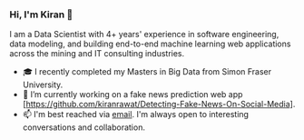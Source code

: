 ### Hi, I'm Kiran 👋

I am a Data Scientist with 4+ years' experience in software engineering, data modeling, and building end-to-end machine learning web applications across the mining and IT consulting industries.

- 🎓 I recently completed my Masters in Big Data from Simon Fraser University.
- 🔭 I’m currently working on a fake news prediction web app [https://github.com/kiranrawat/Detecting-Fake-News-On-Social-Media].
- 📫 I'm best reached via [email](mailto:rawat.kiran111@gmail.com). I'm always open to interesting conversations and collaboration.

